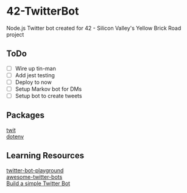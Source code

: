 # 42-TwitterBot

Node.js Twitter bot created for 42 - Silicon Valley's Yellow Brick Road project

## ToDo

-   [ ] Wire up tin-man
-   [ ] Add jest testing
-   [ ] Deploy to now
-   [ ] Setup Markov bot for DMs
-   [ ] Setup bot to create tweets

## Packages

[twit](https://www.npmjs.com/package/twit)  
[dotenv](https://www.npmjs.com/package/dotenv)

## Learning Resources

[twitter-bot-playground](https://spences10.gitbooks.io/twitter-bot-playground/content/)  
[awesome-twitter-bots](https://github.com/amandeepmittal/awesome-twitter-bots)  
[Build a simple Twitter Bot](https://codeburst.io/build-a-simple-twitter-bot-with-node-js-in-just-38-lines-of-code-ed92db9eb078)
